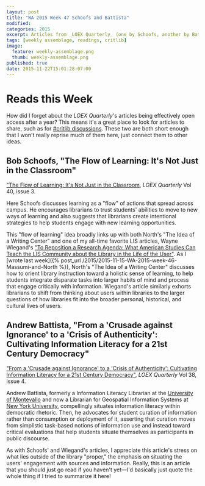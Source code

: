 ```yaml
---
layout: post
title: "WA 2015 Week 47 Schoofs and Battista"
modified:
categories: 2015
excerpt: Articles from _LOEX Quarterly_ (one by Schoofs, another by Battista) that look at learning beyond the library's space.
tags: [weekly assemblage, readings, critlib]
image:
  feature: weekly-assemblage.png
  thumb: weekly-assemblage.png
published: true
date: 2015-11-22T15:01:28-07:00
---
```

# Reads this Week   

How did I forget about the _LOEX Quarterly_'s articles being effectively open access after a year? This means it's a great place to look for articles to share, such as for [#critlib discussions](http://critlib.org/). These two are both short enough that I won't really reprise much of them here, just connect them to other ideas.    

## Bob Schoofs, "The Flow of Learning: It's Not Just in the Classroom"   

["The Flow of Learning: It's Not Just in the Classroom](http://commons.emich.edu/loexquarterly/vol40/iss3/), _LOEX Quarterly_ Vol 40, issue 3.   

Here Schoofs discusses learning as a "flow" of actions that spread across campus. He encourages librarians to trust students' abilities to move to new ways of learning and also suggests that librarians create intentional strategies to help students engage with new learning opportunities.    

This "flow of learning" idea broadly links up with both North's "The Idea of a Writing Center" and one of my all-time favorite LIS articles, Wayne Wiegand's ["To Reposition a Research Agenda: What American Studies Can Teach the LIS Community about the Library in the Life of the User"](http://www.jstor.org/stable/4309683). As I [wrote last week]({% post_url /2015/2015-11-15-WA-2015-week-46-Massumi-and-North %}), North's "The Idea of a Writing Center" discusses how to orient library instruction toward a holistic sense of learning, to help students integrate disparate tasks into larger habits of mind and process that engage critically with information. Wiegand's article similarly exhorts librarians to shift from thinking about users within libraries to the larger questions of how libraries fit into the broader personal, historical, and cultural lives of users.  

## Andrew Battista, "From a 'Crusade against Ignorance' to a 'Crisis of Authenticity': Cultivating Information Literacy for a 21st Century Democracy"  

["From a 'Crusade against Ignorance' to a 'Crisis of Authenticity': Cultivating Information Literacy for a 21st Century Democracy"](http://commons.emich.edu/loexquarterly/vol38/iss4/3/), _LOEX Quarterly_ Vol 38, issue 4.  

Andrew Battista, formerly a Information Literacy Librarian at the [University of Montevallo](http://facstaffweb.montevallo.edu/abattista/) and now a Librarian for Geospatial Information Systems at [New York University](http://www.curationculture.org/cv), compellingly situates information literacy within democratic rhetoric. Then, he advocates for student curation of information rather than consumption or deployment of it, asserting that curation moves from simplistic task-based notions of information use and instead toward critical evaluations that help students situate themselves as participants in public discourse.     

As with Schoofs' and Wiegand's articles, I appreciate this article's stress on what lies outside of the library "proper," the emphasis on situating the users' engagement with sources and information. Really, this is an article that you should just go read if you haven't yet—I'd basically just quote the whole thing if I tried to summarize it here!   